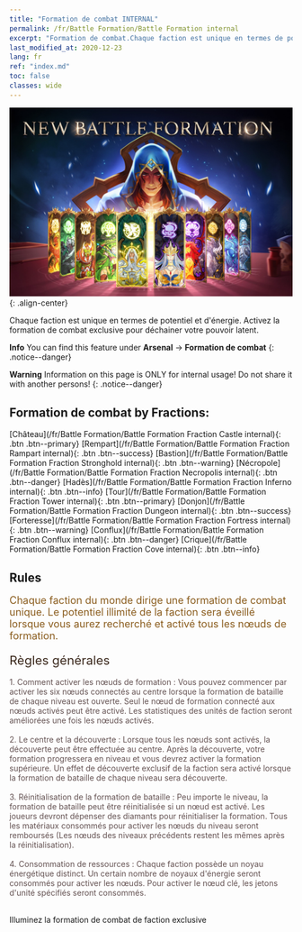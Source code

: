 ```yaml
---
title: "Formation de combat INTERNAL"
permalink: /fr/Battle Formation/Battle Formation internal
excerpt: "Formation de combat.Chaque faction est unique en termes de potentiel et d'énergie. Activez la formation de combat exclusive pour déchainer votre pouvoir latent."
last_modified_at: 2020-12-23
lang: fr
ref: "index.md"
toc: false
classes: wide
---
```


![image-center](/assets/images/newBattleFormation.jpg){: .align-center}

  Chaque faction est unique en termes de potentiel et d'énergie. Activez la formation de combat exclusive pour déchainer votre pouvoir latent.

**Info** You can find this feature under **Arsenal** -> **Formation de combat** 
{: .notice--danger}

**Warning** Information on this page is ONLY for internal usage! Do not share it with another persons!
{: .notice--danger}

## Formation de combat by Fractions: 

  [Château](/fr/Battle Formation/Battle Formation Fraction Castle internal){: .btn .btn--primary} [Rempart](/fr/Battle Formation/Battle Formation Fraction Rampart internal){: .btn .btn--success} [Bastion](/fr/Battle Formation/Battle Formation Fraction Stronghold internal){: .btn .btn--warning} [Nécropole](/fr/Battle Formation/Battle Formation Fraction Necropolis internal){: .btn .btn--danger} [Hadès](/fr/Battle Formation/Battle Formation Fraction Inferno internal){: .btn .btn--info} [Tour](/fr/Battle Formation/Battle Formation Fraction Tower internal){: .btn .btn--primary} [Donjon](/fr/Battle Formation/Battle Formation Fraction Dungeon internal){: .btn .btn--success} [Forteresse](/fr/Battle Formation/Battle Formation Fraction Fortress internal){: .btn .btn--warning} [Conflux](/fr/Battle Formation/Battle Formation Fraction Conflux internal){: .btn .btn--danger} [Crique](/fr/Battle Formation/Battle Formation Fraction Cove internal){: .btn .btn--info} 

## Rules

  <span style="color: #8a5c1d;font-size:18px">Chaque faction du monde dirige une formation de combat unique. Le potentiel illimité de la faction sera éveillé lorsque vous aurez recherché et activé tous les nœuds de formation. </span><br/><span style="color: #ffffff">　</span><br/><span style="color: #3c2a1e;font-size:22px">Règles générales</span><br/><span style="color: #ffffff;font-size:6px">　</span><br/><span style="color: #645252">1. Comment activer les nœuds de formation : Vous pouvez commencer par activer les six nœuds connectés au centre lorsque la formation de bataille de chaque niveau est ouverte. Seul le nœud de formation connecté aux nœuds activés peut être activé. Les statistiques des unités de faction seront améliorées une fois les nœuds activés. </span><br/><span style="color: #ffffff;font-size:6px">　</span><br/><span style="color: #645252">2. Le centre et la découverte : Lorsque tous les nœuds sont activés, la découverte peut être effectuée au centre. Après la découverte, votre formation progressera en niveau et vous devrez activer la formation supérieure. Un effet de découverte exclusif de la faction sera activé lorsque la formation de bataille de chaque niveau sera découverte. </span><br/><span style="color: #ffffff;font-size:6px">　</span><br/><span style="color: #645252">3. Réinitialisation de la formation de bataille : Peu importe le niveau, la formation de bataille peut être réinitialisée si un nœud est activé. Les joueurs devront dépenser des diamants pour réinitialiser la formation. Tous les matériaux consommés pour activer les nœuds du niveau seront remboursés (Les nœuds des niveaux précédents restent les mêmes après la réinitialisation). </span><br/><span style="color: #ffffff;font-size:6px">　</span><br/><span style="color: #645252">4. Consommation de ressources : Chaque faction possède un noyau énergétique distinct. Un certain nombre de noyaux d'énergie seront consommés pour activer les nœuds. Pour activer le nœud clé, les jetons d'unité spécifiés seront consommés.</span>

<br/>  Illuminez la formation de combat de faction exclusive

<br/>